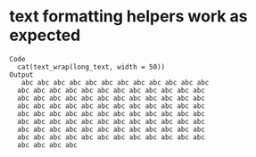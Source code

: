 # text formatting helpers work as expected

    Code
      cat(text_wrap(long_text, width = 50))
    Output
       abc abc abc abc abc abc abc abc abc abc abc abc
      abc abc abc abc abc abc abc abc abc abc abc abc
      abc abc abc abc abc abc abc abc abc abc abc abc
      abc abc abc abc abc abc abc abc abc abc abc abc
      abc abc abc abc abc abc abc abc abc abc abc abc
      abc abc abc abc abc abc abc abc abc abc abc abc
      abc abc abc abc abc abc abc abc abc abc abc abc
      abc abc abc abc abc abc abc abc abc abc abc abc
      abc abc abc abc

